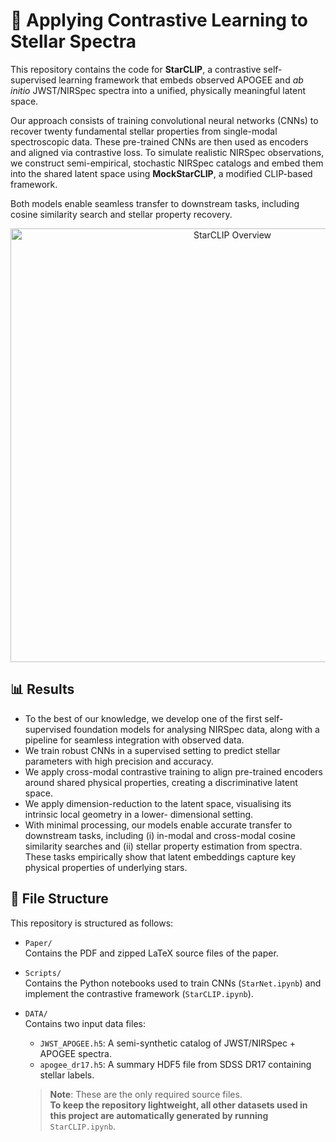 # 🌌 Applying Contrastive Learning to Stellar Spectra

This repository contains the code for **StarCLIP**, a contrastive self-supervised learning framework that embeds observed APOGEE and *ab initio* JWST/NIRSpec spectra into a unified, physically meaningful latent space.

Our approach consists of training convolutional neural networks (CNNs) to recover twenty fundamental stellar properties from single-modal spectroscopic data. These pre-trained CNNs are then used as encoders and aligned via contrastive loss. To simulate realistic NIRSpec observations, we construct semi-empirical, stochastic NIRSpec catalogs and embed them into the shared latent space using **MockStarCLIP**, a modified CLIP-based framework.

Both models enable seamless transfer to downstream tasks, including cosine similarity search and stellar property recovery.

<p align="center">
  <img width="694" alt="StarCLIP Overview" src="https://github.com/user-attachments/assets/ba0d867e-eb4d-4f27-95ed-507f7a5d9706" />
</p>

## 📊 Results
- To the best of our knowledge, we develop one of the first self-supervised foundation models for analysing NIRSpec data, along with a pipeline for seamless integration with observed data.
- We train robust CNNs in a supervised setting to predict stellar parameters with high precision and accuracy.
- We apply cross-modal contrastive training to align pre-trained encoders around shared physical properties, creating a discriminative latent space.
-  We apply dimension-reduction to the latent space, visualising its intrinsic local geometry in a lower- dimensional setting.
-  With minimal processing, our models enable accurate transfer to downstream tasks, including (i) in-modal and cross-modal cosine similarity searches and (ii) stellar property estimation from spectra. These tasks empirically show that latent embeddings capture key physical properties of underlying stars.

## 📁 File Structure

This repository is structured as follows:

- `Paper/`  
  Contains the PDF and zipped LaTeX source files of the paper.

- `Scripts/`  
  Contains the Python notebooks used to train CNNs (`StarNet.ipynb`) and implement the contrastive framework (`StarCLIP.ipynb`).

- `DATA/`  
  Contains two input data files:
  - `JWST_APOGEE.h5`: A semi-synthetic catalog of JWST/NIRSpec + APOGEE spectra.
  - `apogee_dr17.h5`: A summary HDF5 file from SDSS DR17 containing stellar labels.

  > **Note**: These are the only required source files.  
  > **To keep the repository lightweight, all other datasets used in this project are automatically generated by running** `StarCLIP.ipynb`.
